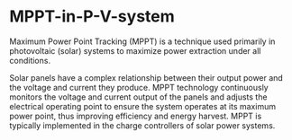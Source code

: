 # MPPT-in-P-V-system
Maximum Power Point Tracking (MPPT) is a technique used primarily in photovoltaic (solar) systems to maximize power extraction under all conditions.

Solar panels have a complex relationship between their output power and the voltage and current they produce. MPPT technology continuously monitors the voltage and current output of the panels and adjusts the electrical operating point to ensure the system operates at its maximum power point, thus improving efficiency and energy harvest. MPPT is typically implemented in the charge controllers of solar power systems.
